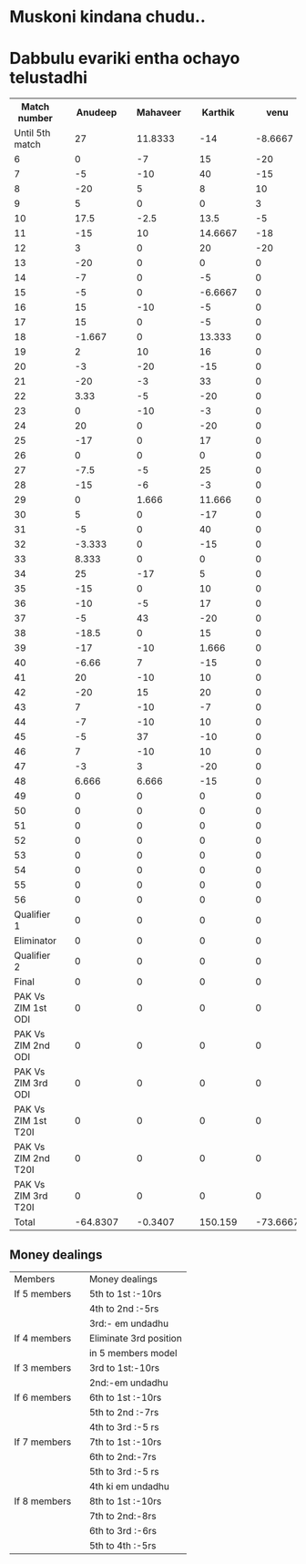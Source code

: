 <html>
   <head>
      <link rel = "icon" 
            href ="Logo_of_Dream11.png" 
            type = "image/x-icon">
   </head>
   <body>
      <h1 >Muskoni kindana chudu..</h1><h1>Dabbulu evariki entha ochayo telustadhi</h1>
      <table>
         <tr>
            <th>Match number</th><th></th>
            <th>Anudeep</th><th></th>
            <th>Mahaveer</th><th></th>
            <th>Karthik</th><th></th>
            <th>venu</th><th></th>
            <th>Madhav</th><th></th>
            <th>Prabhat</th><th></th>
            <th>Koundinya</th><th></th>
            <th>Laxmi narayana</th><th></th>
            <th>Pranith</th>
         </tr>
         <tr>
            <td>Until 5th match</td><td></td><td>27</td><td></td><td>11.8333</td><td></td><td>-14</td><td></td><td>-8.6667</td><td></td><td>6.8333</td><td></td><td>-26.1666</td><td></td><td>3.16667</td><td></td><td>0</td><td></td><td>0</td>
         </tr>
         <tr>
            <td>6</td><td></td><td>0</td><td></td><td>-7</td><td></td><td>15</td><td></td><td>-20</td><td></td><td>-5</td><td></td><td>-10</td><td></td><td>27</td><td></td><td>0</td><td></td><td>0</td>
         </tr>
         <tr>
            <td>7</td><td></td><td>-5</td><td></td><td>-10</td><td></td><td>40</td><td></td><td>-15</td><td></td><td>-3</td><td></td><td>10</td><td></td><td>-17</td><td></td><td>0</td><td></td><td>0</td>
         </tr>
         <tr>
            <td>8</td><td></td><td>-20</td><td></td><td>5</td><td></td><td>8</td><td></td><td>10</td><td></td><td>-3</td><td></td><td>0</td><td></td><td>0</td><td></td><td>0</td><td></td><td>0</td>
         </tr>
         <tr>
            <td>9</td><td></td><td>5</td><td></td><td>0</td><td></td><td>0</td><td></td><td>3</td><td></td><td>6</td><td></td><td>-10</td><td></td><td>-4</td><td></td><td>0</td><td></td><td>0</td>
         </tr>
         <tr>
            <td>10</td><td></td><td>17.5</td><td></td><td>-2.5</td><td></td><td>13.5</td><td></td><td>-5</td><td></td><td>-16</td><td></td><td>15.5</td><td></td><td>-15</td><td></td><td>-8</td><td></td><td>0</td>
         </tr>
         <tr>
            <td>11</td><td></td><td>-15</td><td></td><td>10</td><td></td><td>14.6667</td><td></td><td>-18</td><td></td><td>5</td><td></td><td>0.6667</td><td></td><td>12.6667</td><td></td><td>-10</td><td></td><td>0</td>
         </tr>
         <tr>
            <td>12</td><td></td><td>3</td><td></td><td>0</td><td></td><td>20</td><td></td><td>-20</td><td></td><td>-5</td><td></td><td>5</td><td></td><td>-3</td><td></td><td>0</td><td></td><td>0</td>
         </tr>
         <tr>
            <td>13</td><td></td><td>-20</td><td></td><td>0</td><td></td><td>0</td><td></td><td>0</td><td></td><td>0</td><td></td><td>20</td><td></td><td>-7</td><td></td><td>7</td><td></td><td>0</td>
         </tr>
         <tr>
            <td>14</td><td></td><td>-7</td><td></td><td>0</td><td></td><td>-5</td><td></td><td>0</td><td></td><td>10</td><td></td><td>5</td><td></td><td>7</td><td></td><td>0</td><td></td><td>-10</td>
         </tr>
         <tr>
            <td>15</td><td></td><td>-5</td><td></td><td>0</td><td></td><td>-6.6667</td><td></td><td>0</td><td></td><td>-5</td><td></td><td>10.333</td><td></td><td>13.333</td><td></td><td>0</td><td></td><td>-7</td>
         </tr>
         <tr>
            <td>16</td><td></td><td>15</td><td></td><td>-10</td><td></td><td>-5</td><td></td><td>0</td><td></td><td>-5</td><td></td><td>7</td><td></td><td>5</td><td></td><td>0</td><td></td><td>-7</td>
         </tr>
         <tr>
            <td>17</td><td></td><td>15</td><td></td><td>0</td><td></td><td>-5</td><td></td><td>0</td><td></td><td>-15</td><td></td><td>-7</td><td></td><td>7</td><td></td><td>0</td><td></td><td>5</td>
         </tr>
         <tr>
            <td>18</td><td></td><td>-1.667</td><td></td><td>0</td><td></td><td>13.333</td><td></td><td>0</td><td></td><td>-3</td><td></td><td>5</td><td></td><td>-6.6667</td><td></td><td>0</td><td></td><td>-7</td>
         </tr>
         <tr>
            <td>19</td><td></td><td>2</td><td></td><td>10</td><td></td><td>16</td><td></td><td>0</td><td></td><td>-16</td><td></td><td>-2</td><td></td><td>5</td><td></td><td>-5</td><td></td><td>-10</td>
         </tr>
         <tr>
            <td>20</td><td></td><td>-3</td><td></td><td>-20</td><td></td><td>-15</td><td></td><td>0</td><td></td><td>20</td><td></td><td>0</td><td></td><td>25</td><td></td><td>0</td><td></td><td>-7</td>
         </tr>
         <tr>
            <td>21</td><td></td><td>-20</td><td></td><td>-3</td><td></td><td>33</td><td></td><td>0</td><td></td><td>-15</td><td></td><td>0</td><td></td><td>-5</td><td></td><td>0</td><td></td><td>1    0</td>
         </tr>
         <tr>
            <td>22</td><td></td><td>3.33</td><td></td><td>-5</td><td></td><td>-20</td><td></td><td>0</td><td></td><td>-3.66</td><td></td><td>10.33</td><td></td><td>10</td><td></td><td>0</td><td></td><td>5</td>
         </tr>
         <tr>
            <td>23</td><td></td><td>0</td><td></td><td>-10</td><td></td><td>-3</td><td></td><td>0</td><td></td><td>5</td><td></td><td>5</td><td></td><td>-7</td><td></td><td>0</td><td></td><td>10</td>
         </tr>
         <tr>
            <td>24</td><td></td><td>20</td><td></td><td>0</td><td></td><td>-20</td><td></td><td>0</td><td></td><td>-5</td><td></td><td>5</td><td></td><td>-7</td><td></td><td>0</td><td></td><td>7</td>
         </tr>
         <tr>
            <td>25</td><td></td><td>-17</td><td></td><td>0</td><td></td><td>17</td><td></td><td>0</td><td></td><td>-15</td><td></td><td>20</td><td></td><td>-5</td><td></td><td>0</td><td></td><td>0</td>
         </tr>
         <tr>
            <td>26</td><td></td><td>0</td><td></td><td>0</td><td></td><td>0</td><td></td><td>0</td><td></td><td>0</td><td></td><td>0</td><td></td><td>0</td><td></td><td>0</td><td></td><td>0</td>
         </tr>
         <tr>
            <td>27</td><td></td><td>-7.5</td><td></td><td>-5</td><td></td><td>25</td><td></td><td>0</td><td></td><td>7.5</td><td></td><td>-14.5</td><td></td><td>-12.5</td><td></td><td>0</td><td></td><td>7</td>
         </tr>
         <tr>
            <td>28</td><td></td><td>-15</td><td></td><td>-6</td><td></td><td>-3</td><td></td><td>0</td><td></td><td>5</td><td></td><td>15</td><td></td><td>-10</td><td></td><td>8</td><td></td><td>6</td>
         </tr>
         <tr>
            <td>29</td><td></td><td>0</td><td></td><td>1.666</td><td></td><td>11.666</td><td></td><td>0</td><td></td><td>-10</td><td></td><td>0</td><td></td><td>-3.333</td><td></td><td>0</td><td></td><td>0</td>
         </tr>
         <tr>
            <td>30</td><td></td><td>5</td><td></td><td>0</td><td></td><td>-17</td><td></td><td>0</td><td></td><td>15</td><td></td><td>0</td><td></td><td>0</td><td></td><td>-10</td><td></td><td>7</td>
         </tr>
         <tr>
            <td>31</td><td></td><td>-5</td><td></td><td>0</td><td></td><td>40</td><td></td><td>0</td><td></td><td>-17</td><td></td><td>-3</td><td></td><td>-5</td><td></td><td>0</td><td></td><td>-10</td>
         </tr>
         <tr>
            <td>32</td><td></td><td>-3.333</td><td></td><td>0</td><td></td><td>-15</td><td></td><td>0</td><td></td><td>13.666</td><td></td><td>-17</td><td></td><td>16.666</td><td></td><td>0</td><td></td><td>5</td>
         </tr>
         <tr>
            <td>33</td><td></td><td>8.333</td><td></td><td>0</td><td></td><td>0</td><td></td><td>0</td><td></td><td>10.333</td><td></td><td>-1.666</td><td></td><td>-10</td><td></td><td>0</td><td></td><td>-7</td>
         </tr>
         <tr>
            <td>34</td><td></td><td>25</td><td></td><td>-17</td><td></td><td>5</td><td></td><td>0</td><td></td><td>-10</td><td></td><td>5</td><td></td><td>-15</td><td></td><td>0</td><td></td><td>7</td>
         </tr>
         <tr>
            <td>35</td><td></td><td>-15</td><td></td><td>0</td><td></td><td>10</td><td></td><td>0</td><td></td><td>-5</td><td></td><td>0</td><td></td><td>10</td><td></td><td>0</td><td></td><td>0</td>
         </tr>
         <tr>
            <td>36</td><td></td><td>-10</td><td></td><td>-5</td><td></td><td>17</td><td></td><td>0</td><td></td><td>-17</td><td></td><td>0</td><td></td><td>10</td><td></td><td>0</td><td></td><td>5</td>
         </tr>
         <tr>
            <td>37</td><td></td><td>-5</td><td></td><td>43</td><td></td><td>-20</td><td></td><td>0</td><td></td><td>-10</td><td></td><td>0</td><td></td><td>-3</td><td></td><td>0</td><td></td><td>-5</td>
         </tr>
         <tr>
            <td>38</td><td></td><td>-18.5</td><td></td><td>0</td><td></td><td>15</td><td></td><td>0</td><td></td><td>0</td><td></td><td>-8.5</td><td></td><td>5</td><td></td><td>0</td><td></td><td>7</td>
         </tr>
         <tr>
            <td>39</td><td></td><td>-17</td><td></td><td>-10</td><td></td><td>1.666</td><td></td><td>0</td><td></td><td>16.666</td><td></td><td>-3.333</td><td></td><td>5</td><td></td><td>0</td><td></td><td>7</td>
         </tr>
         <tr>
            <td>40</td><td></td><td>-6.66</td><td></td><td>7</td><td></td><td>-15</td><td></td><td>0</td><td></td><td>-3.666</td><td></td><td>13.333</td><td></td><td>0</td><td></td><td>0</td><td></td><td>5</td>
         </tr>
         <tr>
            <td>41</td><td></td><td>20</td><td></td><td>-10</td><td></td><td>10</td><td></td><td>0</td><td></td><td>-3</td><td></td><td>0</td><td></td><td>-10</td><td></td><td>0</td><td></td><td>-7</td>
         </tr>
         <tr>
            <td>42</td><td></td><td>-20</td><td></td><td>15</td><td></td><td>20</td><td></td><td>0</td><td></td><td>-17</td><td></td><td>0</td><td></td><td>7</td><td></td><td>0</td><td></td><td>-5</td>
         </tr>
         <tr>
            <td>43</td><td></td><td>7</td><td></td><td>-10</td><td></td><td>-7</td><td></td><td>0</td><td></td><td>5</td><td></td><td>10</td><td></td><td>0</td><td></td><td>0</td><td></td><td>-5</td>
         </tr>
         <tr>
            <td>44</td><td></td><td>-7</td><td></td><td>-10</td><td></td><td>10</td><td></td><td>0</td><td></td><td>0</td><td></td><td>5</td><td></td><td>-5</td><td></td><td>0</td><td></td><td>7</td>
         </tr>
         <tr>
            <td>45</td><td></td><td>-5</td><td></td><td>37</td><td></td><td>-10</td><td></td><td>0</td><td></td><td>-17</td><td></td><td>10</td><td></td><td>-5</td><td></td><td>0</td><td></td><td>-10</td>
         </tr>
         <tr>
            <td>46</td><td></td><td>7</td><td></td><td>-10</td><td></td><td>10</td><td></td><td>0</td><td></td><td>5</td><td></td><td>0</td><td></td><td>-7</td><td></td><td>0</td><td></td><td>-5</td>
         </tr>
         <tr>
            <td>47</td><td></td><td>-3</td><td></td><td>3</td><td></td><td>-20</td><td></td><td>0</td><td></td><td>10</td><td></td><td>5</td><td></td><td>-5</td><td></td><td>0</td><td></td><td>10</td>
         </tr>
         <tr>
            <td>48</td><td></td><td>6.666</td><td></td><td>6.666</td><td></td><td>-15</td><td></td><td>0</td><td></td><td>11.666</td><td></td><td>-20</td><td></td><td>0</td><td></td><td>0</td><td></td><td>10</td>
         </tr>
         <tr>
            <td>49</td><td></td><td>0</td><td></td><td>0</td><td></td><td>0</td><td></td><td>0</td><td></td><td>0</td><td></td><td>0</td><td></td><td>0</td><td></td><td>0</td><td></td><td>0</td>
         </tr>
         <tr>
            <td>50</td><td></td><td>0</td><td></td><td>0</td><td></td><td>0</td><td></td><td>0</td><td></td><td>0</td><td></td><td>0</td><td></td><td>0</td><td></td><td>0</td><td></td><td>0</td>
         </tr>
         <tr>
            <td>51</td><td></td><td>0</td><td></td><td>0</td><td></td><td>0</td><td></td><td>0</td><td></td><td>0</td><td></td><td>0</td><td></td><td>0</td><td></td><td>0</td><td></td><td>0</td>
         </tr>
         <tr>
            <td>52</td><td></td><td>0</td><td></td><td>0</td><td></td><td>0</td><td></td><td>0</td><td></td><td>0</td><td></td><td>0</td><td></td><td>0</td><td></td><td>0</td><td></td><td>0</td>
         </tr>
         <tr>
            <td>53</td><td></td><td>0</td><td></td><td>0</td><td></td><td>0</td><td></td><td>0</td><td></td><td>0</td><td></td><td>0</td><td></td><td>0</td><td></td><td>0</td><td></td><td>0</td>
         </tr>
         <tr>
            <td>54</td><td></td><td>0</td><td></td><td>0</td><td></td><td>0</td><td></td><td>0</td><td></td><td>0</td><td></td><td>0</td><td></td><td>0</td><td></td><td>0</td><td></td><td>0</td>
         </tr>
         <tr>
            <td>55</td><td></td><td>0</td><td></td><td>0</td><td></td><td>0</td><td></td><td>0</td><td></td><td>0</td><td></td><td>0</td><td></td><td>0</td><td></td><td>0</td><td></td><td>0</td>
         </tr>
         <tr>
            <td>56</td><td></td><td>0</td><td></td><td>0</td><td></td><td>0</td><td></td><td>0</td><td></td><td>0</td><td></td><td>0</td><td></td><td>0</td><td></td><td>0</td><td></td><td>0</td>
         </tr>
         <tr>
            <td>Qualifier 1</td><td></td><td>0</td><td></td><td>0</td><td></td><td>0</td><td></td><td>0</td><td></td><td>0</td><td></td><td>0</td><td></td><td>0</td><td></td><td>0</td><td></td><td>0</td>
         </tr>
         <tr>
            <td>Eliminator</td><td></td><td>0</td><td></td><td>0</td><td></td><td>0</td><td></td><td>0</td><td></td><td>0</td><td></td><td>0</td><td></td><td>0</td><td></td><td>0</td><td></td><td>0</td>
         </tr>
         <tr>
            <td>Qualifier 2</td><td></td><td>0</td><td></td><td>0</td><td></td><td>0</td><td></td><td>0</td><td></td><td>0</td><td></td><td>0</td><td></td><td>0</td><td></td><td>0</td><td></td><td>0</td>
         </tr>
         <tr>
            <td>Final</td><td></td><td>0</td><td></td><td>0</td><td></td><td>0</td><td></td><td>0</td><td></td><td>0</td><td></td><td>0</td><td></td><td>0</td><td></td><td>0</td><td></td><td>0</td>
         </tr>
         <tr>
            <td>PAK Vs ZIM 1st ODI</td><td></td><td>0</td><td></td><td>0</td><td></td><td>0</td><td></td><td>0</td><td></td><td>0</td><td></td><td>0</td><td></td><td>0</td><td></td><td>0</td><td></td><td>0</td>
         </tr>
         <tr>
            <td>PAK Vs ZIM 2nd ODI</td><td></td><td>0</td><td></td><td>0</td><td></td><td>0</td><td></td><td>0</td><td></td><td>0</td><td></td><td>0</td><td></td><td>0</td><td></td><td>0</td><td></td><td>0</td>
         </tr>
         <tr>
            <td>PAK Vs ZIM 3rd ODI</td><td></td><td>0</td><td></td><td>0</td><td></td><td>0</td><td></td><td>0</td><td></td><td>0</td><td></td><td>0</td><td></td><td>0</td><td></td><td>0</td><td></td><td>0</td>
         </tr>
         <tr>
            <td>PAK Vs ZIM 1st T20I</td><td></td><td>0</td><td></td><td>0</td><td></td><td>0</td><td></td><td>0</td><td></td><td>0</td><td></td><td>0</td><td></td><td>0</td><td></td><td>0</td><td></td><td>0</td>
         </tr>
         <tr>
            <td>PAK Vs ZIM 2nd T20I</td><td></td><td>0</td><td></td><td>0</td><td></td><td>0</td><td></td><td>0</td><td></td><td>0</td><td></td><td>0</td><td></td><td>0</td><td></td><td>0</td><td></td><td>0</td>
         </tr>
         <tr>
            <td>PAK Vs ZIM 3rd T20I</td><td></td><td>0</td><td></td><td>0</td><td></td><td>0</td><td></td><td>0</td><td></td><td>0</td><td></td><td>0</td><td></td><td>0</td><td></td><td>0</td><td></td><td>0</td>
         </tr>
         <tr>
            <td>Total</td><td></td><td>-64.8307</td><td></td><td>-0.3407</td><td></td><td>150.159</td><td></td><td>-73.6667</td><td></td><td>-71.6617</td><td></td><td>58.9971</td><td></td><td>1.33567</td><td></td><td>-18</td><td></td><td>18</td>
         </tr>
      </table>
      <h2>
          Money dealings
      </h2>
      <table>
        <tr><td>Members</td><td></td>
           <td>Money dealings</td></tr>
        <tr><td>If 5 members</td><td></td>
           <td>5th to 1st :-10rs</td></tr>
        <tr><td></td><td></td>
           <td>4th to 2nd :-5rs</td></tr>
        <tr><td></td><td></td>
           <td>3rd:- em undadhu</td></tr>
        <tr><td>If 4 members</td><td></td>
           <td>Eliminate 3rd position</td></tr>
        <tr><td></td><td></td>
           <td>in 5 members model</td></tr>       
        <tr><td>If 3 members</td><td></td>
           <td>3rd to 1st:-10rs</td></tr>
        <tr><td></td><td></td>
           <td>2nd:-em undadhu</td></tr>
        <tr><td>If 6 members</td><td></td>
           <td>6th to 1st :-10rs</td></tr>
        <tr><td></td><td></td>
           <td>5th to 2nd :-7rs</td></tr>
        <tr><td></td><td></td>
           <td>4th to 3rd :-5 rs</td></tr>
        <tr><td>If 7 members</td><td></td>
           <td>7th to 1st :-10rs</td></tr>
        <tr><td></td><td></td>
           <td>6th to 2nd:-7rs</td></tr>
        <tr><td></td><td></td>
           <td>5th to 3rd :-5 rs</td></tr>
        <tr><td></td><td></td>
           <td>4th ki em undadhu</td></tr>
        <tr><td>If 8 members</td><td></td>
           <td>8th to 1st :-10rs</td></tr>
        <tr><td></td><td></td>
           <td>7th to 2nd:-8rs</td></tr>
        <tr><td></td><td></td>
           <td>6th to 3rd :-6rs</td></tr>
        <tr><td></td><td></td>
           <td>5th to 4th :-5rs</td></tr>
   </table>
   </body>
</html>